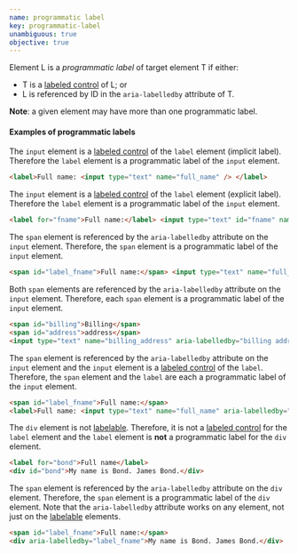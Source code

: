 ```yaml
---
name: programmatic label
key: programmatic-label
unambiguous: true
objective: true
---
```


Element L is a _programmatic label_ of target element T if either:

- T is a [labeled control][] of L; or
- L is referenced by ID in the `aria-labelledby` attribute of T.

**Note**: a given element may have more than one programmatic label.

#### Examples of programmatic labels

The `input` element is a [labeled control][] of the `label` element (implicit label). Therefore the `label` element is a programmatic label of the `input` element.

```html
<label>Full name: <input type="text" name="full_name" /> </label>
```

The `input` element is a [labeled control][] of the `label` element (explicit label). Therefore the `label` element is a programmatic label of the `input` element.

```html
<label for="fname">Full name:</label> <input type="text" id="fname" name="full_name" />
```

The `span` element is referenced by the `aria-labelledby` attribute on the `input` element. Therefore, the `span` element is a programmatic label of the `input` element.

```html
<span id="label_fname">Full name:</span> <input type="text" name="full_name" aria-labelledby="label_fname" />
```

Both `span` elements are referenced by the `aria-labelledby` attribute on the `input` element. Therefore, each `span` element is a programmatic label of the `input` element.

```html
<span id="billing">Billing</span>
<span id="address">address</span>
<input type="text" name="billing_address" aria-labelledby="billing address" />
```

The `span` element is referenced by the `aria-labelledby` attribute on the `input` element and the `input` element is a [labeled control][] of the `label`. Therefore, the `span` element and the `label` are each a programmatic label of the `input` element.

```html
<span id="label_fname">Full name:</span>
<label>Full name: <input type="text" name="full_name" aria-labelledby="label_fname"/></label>
```

The `div` element is not [labelable][]. Therefore, it is not a [labeled control][] for the `label` element and the `label` element is **not** a programmatic label for the `div` element.

```html
<label for="bond">Full name</label>
<div id="bond">My name is Bond. James Bond.</div>
```

The `span` element is referenced by the `aria-labelledby` attribute on the `div` element. Therefore, the `span` element is a programmatic label of the `div` element. Note that the `aria-labelledby` attribute works on any element, not just on the [labelable][] elements.

```html
<span id="label_fname">Full name:</span>
<div aria-labelledby="label_fname">My name is Bond. James Bond.</div>
```

[labelable]: https://html.spec.whatwg.org/multipage/forms.html#category-label 'Definition of labelable elements'
[labeled control]: https://html.spec.whatwg.org/multipage/forms.html#labeled-control 'Definition of labeled control'

